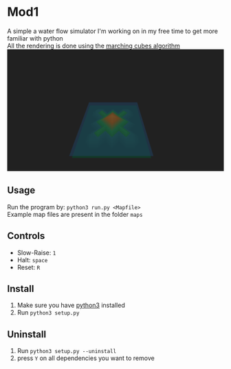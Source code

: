 # Mod1

A simple a water flow simulator I'm working on in my free time to get more familiar with python\
All the rendering is done using the [marching cubes algorithm](https://en.wikipedia.org/wiki/Marching_cubes)
![Screenshot](examplePicture.png)

## Usage

Run the program by: `python3 run.py <Mapfile>`\
Example map files are present in the folder `maps`

## Controls

* Slow-Raise: `1`
* Halt: `space`
* Reset: `R`

## Install

  1. Make sure you have [python3](https://www.python.org/downloads/) installed
  2. Run `python3 setup.py`

## Uninstall

  1. Run `python3 setup.py --uninstall`
  2. press `Y` on all dependencies you want to remove
